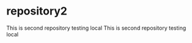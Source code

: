 repository2
===========
This is second repository
testing local 
This is second repository
testing local 
